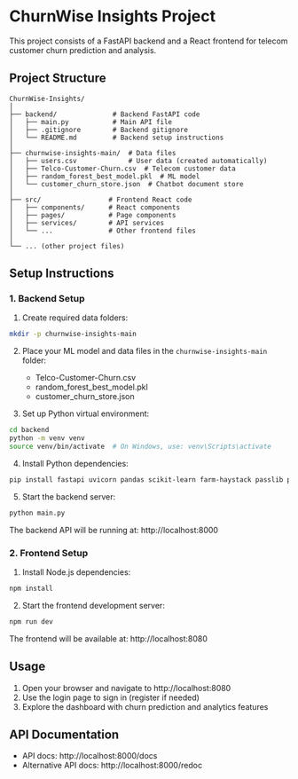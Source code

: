 
# ChurnWise Insights Project

This project consists of a FastAPI backend and a React frontend for telecom customer churn prediction and analysis.

## Project Structure

```
ChurnWise-Insights/
│
├── backend/              # Backend FastAPI code
│   ├── main.py           # Main API file
│   ├── .gitignore        # Backend gitignore
│   └── README.md         # Backend setup instructions
│
├── churnwise-insights-main/  # Data files 
│   ├── users.csv             # User data (created automatically)
│   ├── Telco-Customer-Churn.csv  # Telecom customer data
│   ├── random_forest_best_model.pkl  # ML model
│   └── customer_churn_store.json  # Chatbot document store
│
├── src/                 # Frontend React code
│   ├── components/      # React components
│   ├── pages/           # Page components
│   ├── services/        # API services
│   └── ...              # Other frontend files
│
└── ... (other project files)
```

## Setup Instructions

### 1. Backend Setup

1. Create required data folders:
```bash
mkdir -p churnwise-insights-main
```

2. Place your ML model and data files in the `churnwise-insights-main` folder:
   - Telco-Customer-Churn.csv
   - random_forest_best_model.pkl
   - customer_churn_store.json

3. Set up Python virtual environment:
```bash
cd backend
python -m venv venv
source venv/bin/activate  # On Windows, use: venv\Scripts\activate
```

4. Install Python dependencies:
```bash
pip install fastapi uvicorn pandas scikit-learn farm-haystack passlib python-multipart
```

5. Start the backend server:
```bash
python main.py
```

The backend API will be running at: http://localhost:8000

### 2. Frontend Setup

1. Install Node.js dependencies:
```bash
npm install
```

2. Start the frontend development server:
```bash
npm run dev
```

The frontend will be available at: http://localhost:8080

## Usage

1. Open your browser and navigate to http://localhost:8080
2. Use the login page to sign in (register if needed)
3. Explore the dashboard with churn prediction and analytics features

## API Documentation

- API docs: http://localhost:8000/docs
- Alternative API docs: http://localhost:8000/redoc
